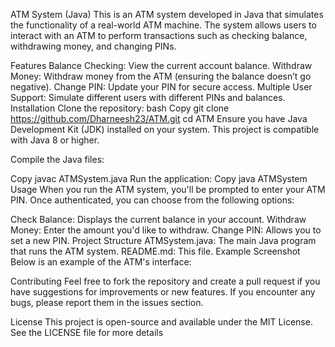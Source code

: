 ATM System (Java)
This is an ATM system developed in Java that simulates the functionality of a real-world ATM machine. The system allows users to interact with an ATM to perform transactions such as checking balance, withdrawing money, and changing PINs.

Features
Balance Checking: View the current account balance.
Withdraw Money: Withdraw money from the ATM (ensuring the balance doesn’t go negative).
Change PIN: Update your PIN for secure access.
Multiple User Support: Simulate different users with different PINs and balances.
Installation
Clone the repository:
bash
Copy
git clone https://github.com/Dharneesh23/ATM.git
cd ATM
Ensure you have Java Development Kit (JDK) installed on your system. This project is compatible with Java 8 or higher.

Compile the Java files:

Copy
javac ATMSystem.java
Run the application:
Copy
java ATMSystem
Usage
When you run the ATM system, you'll be prompted to enter your ATM PIN. Once authenticated, you can choose from the following options:

Check Balance: Displays the current balance in your account.
Withdraw Money: Enter the amount you'd like to withdraw.
Change PIN: Allows you to set a new PIN.
Project Structure
ATMSystem.java: The main Java program that runs the ATM system.
README.md: This file.
Example Screenshot
Below is an example of the ATM's interface:



Contributing
Feel free to fork the repository and create a pull request if you have suggestions for improvements or new features. If you encounter any bugs, please report them in the issues section.

License
This project is open-source and available under the MIT License. See the LICENSE file for more details
